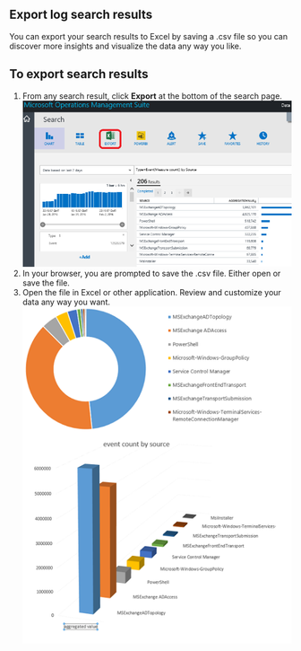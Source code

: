 ## Export log search results

You can export your search results to Excel by saving a .csv file so you can discover more insights and visualize the data any way you like.

## To export search results

1. From any search result, click **Export** at the bottom of the search page.  
    ![export from search](../Image/oms-export-search.png)
2. In your browser, you are prompted to save the .csv file. Either open or save the file.
3. Open the file in Excel or other application. Review and customize your data any way you want.  
    ![Excel results](../Image/oms-export-excel.png)